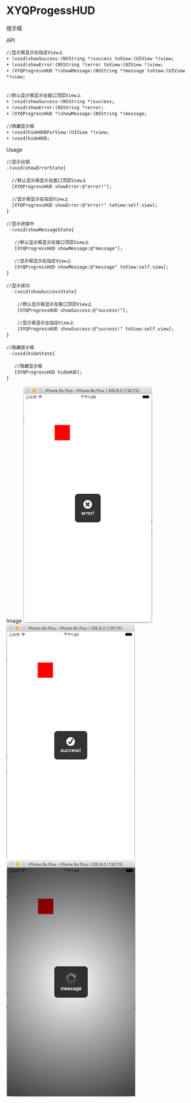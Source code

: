 # XYQProgessHUD
提示框

API

    //显示框显示在指定View上
    + (void)showSuccess:(NSString *)success toView:(UIView *)view;
    + (void)showError:(NSString *)error toView:(UIView *)view;
    + (XYQProgressHUD *)showMessage:(NSString *)message toView:(UIView *)view;


    //默认显示框显示在窗口顶层View上
    + (void)showSuccess:(NSString *)success;
    + (void)showError:(NSString *)error;
    + (XYQProgressHUD *)showMessage:(NSString *)message;

    //隐藏显示框
    + (void)hideHUDForView:(UIView *)view;
    + (void)hideHUD;
    
Usage

    //显示出错
    -(void)showErrorState{
      
      //默认显示框显示在窗口顶层View上
      [XYQProgressHUD showError:@"error!"];
      
      //显示框显示在指定View上
      [XYQProgressHUD showError:@"error!" toView:self.view];
    }
        
    //显示进度中
     -(void)showMessageState{
      
       //默认显示框显示在窗口顶层View上
       [XYQProgressHUD showMessage:@"message"];
       
       //显示框显示在指定View上
       [XYQProgressHUD showMessage:@"message" toView:self.view];
    }

    //显示成功
      -(void)showSuccessState{
      
        //默认显示框显示在窗口顶层View上
        [XYQProgressHUD showSuccess:@"success!"];
        
        //显示框显示在指定View上
        [XYQProgressHUD showSuccess:@"success!" toView:self.view];
    }   
       
    //隐藏提示框 
     -(void)hideState{
       
       //隐藏显示框
       [XYQProgressHUD hideHUD];
    }

Image
  ![image](https://github.com/xiayuanquan/XYQProgessHUD/blob/master/screenshots/failureImg.png)
  ![image](https://github.com/xiayuanquan/XYQProgessHUD/blob/master/screenshots/messageImg.png)
  ![image](https://github.com/xiayuanquan/XYQProgessHUD/blob/master/screenshots/successImg.png)
